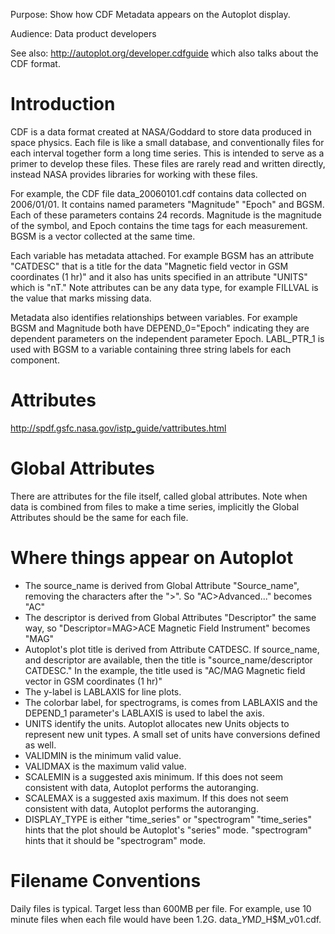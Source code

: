 Purpose: Show how CDF Metadata appears on the Autoplot display.

Audience: Data product developers

See also: <http://autoplot.org/developer.cdfguide> which also talks
about the CDF format.

# Introduction

CDF is a data format created at NASA/Goddard to store data produced in
space physics. Each file is like a small database, and conventionally
files for each interval together form a long time series. This is
intended to serve as a primer to develop these files. These files are
rarely read and written directly, instead NASA provides libraries for
working with these files.

For example, the CDF file data\_20060101.cdf contains data collected on
2006/01/01. It contains named parameters "Magnitude" "Epoch" and BGSM.
Each of these parameters contains 24 records. Magnitude is the magnitude
of the symbol, and Epoch contains the time tags for each measurement.
BGSM is a vector collected at the same time.

Each variable has metadata attached. For example BGSM has an attribute
"CATDESC" that is a title for the data "Magnetic field vector in GSM
coordinates (1 hr)" and it also has units specified in an attribute
"UNITS" which is "nT." Note attributes can be any data type, for example
FILLVAL is the value that marks missing data.

Metadata also identifies relationships between variables. For example
BGSM and Magnitude both have DEPEND\_0="Epoch" indicating they are
dependent parameters on the independent parameter Epoch. LABL\_PTR\_1 is
used with BGSM to a variable containing three string labels for each
component.

# Attributes

<http://spdf.gsfc.nasa.gov/istp_guide/vattributes.html>

# Global Attributes

There are attributes for the file itself, called global attributes. Note
when data is combined from files to make a time series, implicitly the
Global Attributes should be the same for each file.

# Where things appear on Autoplot

  - The source\_name is derived from Global Attribute "Source\_name",
    removing the characters after the "\>". So "AC\>Advanced..." becomes
    "AC"
  - The descriptor is derived from Global Attributes "Descriptor" the
    same way, so "Descriptor=MAG\>ACE Magnetic Field Instrument" becomes
    "MAG"
  - Autoplot's plot title is derived from Attribute CATDESC. If
    source\_name, and descriptor are available, then the title is
    "source\_name/descriptor CATDESC." In the example, the title used is
    "AC/MAG Magnetic field vector in GSM coordinates (1 hr)"
  - The y-label is LABLAXIS for line plots.
  - The colorbar label, for spectrograms, is comes from LABLAXIS and the
    DEPEND\_1 parameter's LABLAXIS is used to label the axis.
  - UNITS identify the units. Autoplot allocates new Units objects to
    represent new unit types. A small set of units have conversions
    defined as well.
  - VALIDMIN is the minimum valid value.
  - VALIDMAX is the maximum valid value.
  - SCALEMIN is a suggested axis minimum. If this does not seem
    consistent with data, Autoplot performs the autoranging.
  - SCALEMAX is a suggested axis maximum. If this does not seem
    consistent with data, Autoplot performs the autoranging.
  - DISPLAY\_TYPE is either "time\_series" or "spectrogram"
    "time\_series" hints that the plot should be Autoplot's "series"
    mode. "spectrogram" hints that it should be "spectrogram" mode.

# Filename Conventions

Daily files is typical. Target less than 600MB per file. For example,
use 10 minute files when each file would have been 1.2G.
data\_$Y$M$D\_$H$M\_v01.cdf.
